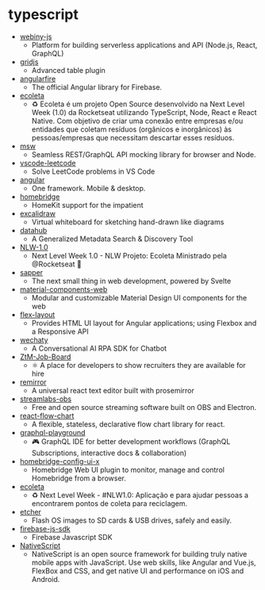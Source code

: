 # typescript
- [webiny-js](https://github.com/webiny/webiny-js)
  - Platform for building serverless applications and API (Node.js, React, GraphQL)
- [gridjs](https://github.com/grid-js/gridjs)
  - Advanced table plugin
- [angularfire](https://github.com/angular/angularfire)
  - The official Angular library for Firebase.
- [ecoleta](https://github.com/x0n4d0/ecoleta)
  - ♻️ Ecoleta é um projeto Open Source desenvolvido na Next Level Week (1.0) da Rocketseat utilizando TypeScript, Node, React e React Native. Com objetivo de criar uma conexão entre empresas e/ou entidades que coletam resíduos (orgânicos e inorgânicos) às pessoas/empresas que necessitam descartar esses resíduos.
- [msw](https://github.com/mswjs/msw)
  - Seamless REST/GraphQL API mocking library for browser and Node.
- [vscode-leetcode](https://github.com/LeetCode-OpenSource/vscode-leetcode)
  - Solve LeetCode problems in VS Code
- [angular](https://github.com/angular/angular)
  - One framework. Mobile & desktop.
- [homebridge](https://github.com/homebridge/homebridge)
  - HomeKit support for the impatient
- [excalidraw](https://github.com/excalidraw/excalidraw)
  - Virtual whiteboard for sketching hand-drawn like diagrams
- [datahub](https://github.com/linkedin/datahub)
  - A Generalized Metadata Search & Discovery Tool
- [NLW-1.0](https://github.com/DanielObara/NLW-1.0)
  - Next Level Week 1.0 - NLW Projeto: Ecoleta Ministrado pela @Rocketseat 🚀
- [sapper](https://github.com/sveltejs/sapper)
  - The next small thing in web development, powered by Svelte
- [material-components-web](https://github.com/material-components/material-components-web)
  - Modular and customizable Material Design UI components for the web
- [flex-layout](https://github.com/angular/flex-layout)
  - Provides HTML UI layout for Angular applications; using Flexbox and a Responsive API
- [wechaty](https://github.com/wechaty/wechaty)
  - A Conversational AI RPA SDK for Chatbot
- [ZtM-Job-Board](https://github.com/zero-to-mastery/ZtM-Job-Board)
  - ⚛️ A place for developers to show recruiters they are available for hire
- [remirror](https://github.com/remirror/remirror)
  - A universal react text editor built with prosemirror
- [streamlabs-obs](https://github.com/stream-labs/streamlabs-obs)
  - Free and open source streaming software built on OBS and Electron.
- [react-flow-chart](https://github.com/MrBlenny/react-flow-chart)
  - A flexible, stateless, declarative flow chart library for react.
- [graphql-playground](https://github.com/prisma-labs/graphql-playground)
  - 🎮 GraphQL IDE for better development workflows (GraphQL Subscriptions, interactive docs & collaboration)
- [homebridge-config-ui-x](https://github.com/oznu/homebridge-config-ui-x)
  - Homebridge Web UI plugin to monitor, manage and control Homebridge from a browser.
- [ecoleta](https://github.com/vitorserrano/ecoleta)
  - ♻️ Next Level Week - #NLW1.0: Aplicação e para ajudar pessoas a encontrarem pontos de coleta para reciclagem.
- [etcher](https://github.com/balena-io/etcher)
  - Flash OS images to SD cards & USB drives, safely and easily.
- [firebase-js-sdk](https://github.com/firebase/firebase-js-sdk)
  - Firebase Javascript SDK
- [NativeScript](https://github.com/NativeScript/NativeScript)
  - NativeScript is an open source framework for building truly native mobile apps with JavaScript. Use web skills, like Angular and Vue.js, FlexBox and CSS, and get native UI and performance on iOS and Android.
